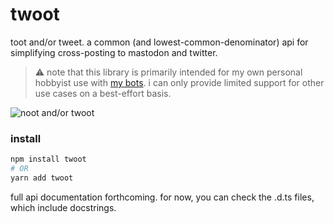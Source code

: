 # twoot

toot and/or tweet. a common (and lowest-common-denominator) api for simplifying
cross-posting to mastodon and twitter.

> :warning: note that this library is primarily intended for my own personal
> hobbyist use with [my
> bots](https://github.com/lostfictions?tab=repositories&q=botally). i can only
> provide limited support for other use cases on a best-effort basis.

![noot and/or twoot](https://i.imgur.com/uRv31NC.gif)

### install

```sh
npm install twoot
# OR
yarn add twoot
```

full api documentation forthcoming. for now, you can check the .d.ts files,
which include docstrings.
